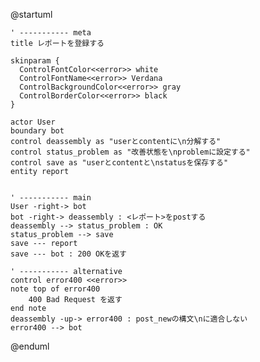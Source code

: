 @startuml

    ' ----------- meta
    title レポートを登録する

    skinparam {
      ControlFontColor<<error>> white
      ControlFontName<<error>> Verdana
      ControlBackgroundColor<<error>> gray
      ControlBorderColor<<error>> black
    }

    actor User
    boundary bot
    control deassembly as "userとcontentに\n分解する"
    control status_problem as "改善状態を\nproblemに設定する"
    control save as "userとcontentと\nstatusを保存する"
    entity report


    ' ----------- main
    User -right-> bot
    bot -right-> deassembly : <レポート>をpostする
    deassembly --> status_problem : OK
    status_problem --> save
    save --- report
    save --- bot : 200 OKを返す

    ' ----------- alternative
    control error400 <<error>>
    note top of error400
        400 Bad Request を返す
    end note
    deassembly -up-> error400 : post_newの構文\nに適合しない
    error400 --> bot

@enduml
